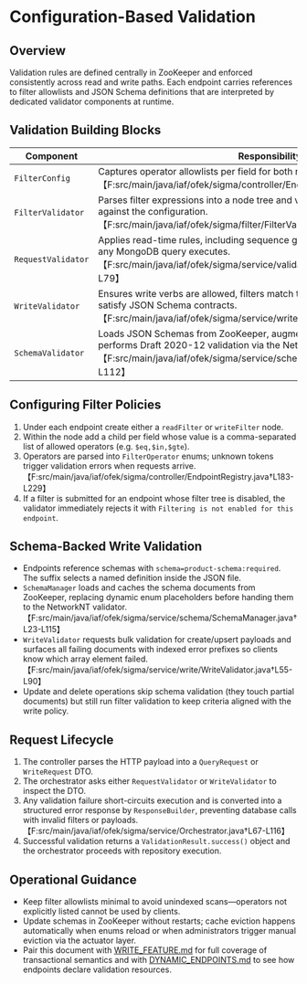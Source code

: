 # Configuration-Based Validation

## Overview

Validation rules are defined centrally in ZooKeeper and enforced consistently across read and write paths. Each endpoint carries references to filter allowlists and JSON Schema definitions that are interpreted by dedicated validator components at runtime.

## Validation Building Blocks

| Component | Responsibility |
|-----------|----------------|
| `FilterConfig` | Captures operator allowlists per field for both read and write filters.【F:src/main/java/iaf/ofek/sigma/controller/EndpointRegistry.java†L174-L241】 |
| `FilterValidator` | Parses filter expressions into a node tree and validates operators/structure against the configuration.【F:src/main/java/iaf/ofek/sigma/filter/FilterValidator.java†L15-L52】 |
| `RequestValidator` | Applies read-time rules, including sequence gating and filter validation, before any MongoDB query executes.【F:src/main/java/iaf/ofek/sigma/service/validation/RequestValidator.java†L23-L79】 |
| `WriteValidator` | Ensures write verbs are allowed, filters match the write policy, and payloads satisfy JSON Schema contracts.【F:src/main/java/iaf/ofek/sigma/service/write/WriteValidator.java†L24-L90】 |
| `SchemaValidator` | Loads JSON Schemas from ZooKeeper, augments enum placeholders, and performs Draft 2020-12 validation via the NetworkNT library.【F:src/main/java/iaf/ofek/sigma/service/schema/SchemaValidator.java†L1-L112】 |

## Configuring Filter Policies

1. Under each endpoint create either a `readFilter` or `writeFilter` node.
2. Within the node add a child per field whose value is a comma-separated list of allowed operators (e.g. `$eq,$in,$gte`).
3. Operators are parsed into `FilterOperator` enums; unknown tokens trigger validation errors when requests arrive.【F:src/main/java/iaf/ofek/sigma/controller/EndpointRegistry.java†L183-L229】
4. If a filter is submitted for an endpoint whose filter tree is disabled, the validator immediately rejects it with `Filtering is not enabled for this endpoint`.

## Schema-Backed Write Validation

- Endpoints reference schemas with `schema=product-schema:required`. The suffix selects a named definition inside the JSON file.
- `SchemaManager` loads and caches the schema documents from ZooKeeper, replacing dynamic enum placeholders before handing them to the NetworkNT validator.【F:src/main/java/iaf/ofek/sigma/service/schema/SchemaManager.java†L23-L115】
- `WriteValidator` requests bulk validation for create/upsert payloads and surfaces all failing documents with indexed error prefixes so clients know which array element failed.【F:src/main/java/iaf/ofek/sigma/service/write/WriteValidator.java†L55-L90】
- Update and delete operations skip schema validation (they touch partial documents) but still run filter validation to keep criteria aligned with the write policy.

## Request Lifecycle

1. The controller parses the HTTP payload into a `QueryRequest` or `WriteRequest` DTO.
2. The orchestrator asks either `RequestValidator` or `WriteValidator` to inspect the DTO.
3. Any validation failure short-circuits execution and is converted into a structured error response by `ResponseBuilder`, preventing database calls with invalid filters or payloads.【F:src/main/java/iaf/ofek/sigma/service/Orchestrator.java†L67-L116】
4. Successful validation returns a `ValidationResult.success()` object and the orchestrator proceeds with repository execution.

## Operational Guidance

- Keep filter allowlists minimal to avoid unindexed scans—operators not explicitly listed cannot be used by clients.
- Update schemas in ZooKeeper without restarts; cache eviction happens automatically when enums reload or when administrators trigger manual eviction via the actuator layer.
- Pair this document with [WRITE_FEATURE.md](WRITE_FEATURE.md) for full coverage of transactional semantics and with [DYNAMIC_ENDPOINTS.md](DYNAMIC_ENDPOINTS.md) to see how endpoints declare validation resources.
